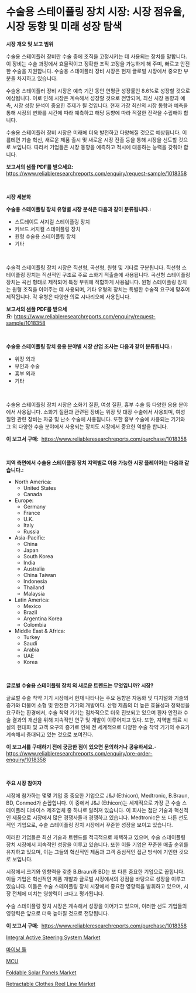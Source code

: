 <p><h1>수술용 스테이플링 장치 시장: 시장 점유율, 시장 동향 및 미래 성장 탐색</h1></p><p><strong>시장 개요 및 보고 범위</strong></p>
<p><p>수술용 스테이플러 장비란 수술 중에 조직을 고정시키는 데 사용되는 장치를 말합니다. 이 장비는 수술 과정에서 효율적이고 정확한 조직 고정을 가능하게 해 주며, 빠르고 안전한 수술을 지원합니다. 수술용 스테이플러 장비 시장은 현재 글로벌 시장에서 중요한 부분을 차지하고 있습니다.</p><p>수술용 스테이플러 장비 시장은 예측 기간 동안 연평균 성장률인 8.6%로 성장할 것으로 예상됩니다. 이로 인해 시장은 계속해서 성장할 것으로 전망되며, 최신 시장 동향과 예측, 시장 성장 분석이 중요한 주제가 될 것입니다. 현재 가장 최신의 시장 동향과 예측을 통해 시장의 변화를 시간에 따라 예측하고 해당 동향에 따라 적절한 전략을 수립해야 합니다.</p><p>수술용 스테이플러 장비 시장은 미래에 더욱 발전하고 다양해질 것으로 예상됩니다. 이를테면 기술 혁신, 새로운 제품 출시 및 새로운 시장 진출 등을 통해 시장을 선도할 것으로 보입니다. 따라서 기업들은 시장 동향을 예측하고 적시에 대응하는 능력을 갖춰야 합니다.</p></p>
<p><strong>보고서의 샘플 PDF를 받으세요:</strong> <a href="https://www.reliableresearchreports.com/enquiry/request-sample/1018358">https://www.reliableresearchreports.com/enquiry/request-sample/1018358</a></p>
<p>&nbsp;</p>
<p><strong>시장 세분화</strong></p>
<p><strong>수술용 스테이플링 장치 유형별 시장 분석은 다음과 같이 분류됩니다.:</strong></p>
<p><ul><li>스트레이트 서지컬 스테이플링 장치</li><li>커브드 서지컬 스테이플링 장치</li><li>원형 수술용 스테이플링 장치</li><li>기타</li></ul></p>
<p>&nbsp;</p>
<p><p>수술적 스테이플링 장치 시장은 직선형, 곡선형, 원형 및 기타로 구분됩니다. 직선형 스테이플링 장치는 직선적인 구조로 주로 소화기 적출술에 사용됩니다. 곡선형 스테이플링 장치는 곡선 형태로 제작되어 특정 부위에 적합하게 사용됩니다. 원형 스테이플링 장치는 원형 조직을 이어주는 데 사용되며, 기타 유형의 장치는 특별한 수술적 요구에 맞추어 제작됩니다. 각 유형은 다양한 의료 시나리오에 사용됩니다.</p></p>
<p><strong>보고서의 샘플 PDF를 받으세요:</strong>&nbsp;<a href="https://www.reliableresearchreports.com/enquiry/request-sample/1018358">https://www.reliableresearchreports.com/enquiry/request-sample/1018358</a></p>
<p>&nbsp;</p>
<p><strong> 수술용 스테이플링 장치 응용 분야별 시장 산업 조사는 다음과 같이 분류됩니다.:</strong></p>
<p><ul><li>위장 외과</li><li>부인과 수술</li><li>흉부 외과</li><li>기타</li></ul></p>
<p>&nbsp;</p>
<p><p>수술용 스테이플링 장치 시장은 소화기 질환, 여성 질환, 흉부 수술 등 다양한 응용 분야에서 사용됩니다. 소화기 질환과 관련된 장비는 위장 및 대장 수술에서 사용되며, 여성 질환 관련 장비는 자궁 및 난소 수술에 사용됩니다. 또한 흉부 수술에 사용되는 기기와 그 외 다양한 수술 분야에서 사용되는 장치도 시장에서 중요한 역할을 합니다.</p></p>
<p><strong>이 보고서 구매:</strong>&nbsp; <a href="https://www.reliableresearchreports.com/purchase/1018358">https://www.reliableresearchreports.com/purchase/1018358</a></p>
<p>&nbsp;</p>
<p><strong>지역 측면에서 수술용 스테이플링 장치 지역별로 이용 가능한 시장 플레이어는 다음과 같습니다.:</strong></p>
<p><ul>
    <li>
        North America:
        <ul>
            <li>United States</li>
            <li>Canada</li>
        </ul>
    </li>
    <li>
        Europe:
        <ul>
            <li>Germany</li>
            <li>France</li>
            <li>U.K.</li>
            <li>Italy</li>
            <li>Russia</li>
        </ul>
    </li>
    <li>
        Asia-Pacific:
        <ul>
            <li>China</li>
            <li>Japan</li>
            <li>South Korea</li>
            <li>India</li>
            <li>Australia</li>
            <li>China Taiwan</li>
            <li>Indonesia</li>
            <li>Thailand</li>
            <li>Malaysia</li>
        </ul>
    </li>
    <li>
        Latin America:
        <ul>
            <li>Mexico</li>
            <li>Brazil</li>
            <li>Argentina Korea</li>
            <li>Colombia</li>
        </ul>
    </li>
    <li>
        Middle East & Africa:
        <ul>
            <li>Turkey</li>
            <li>Saudi</li>
            <li>Arabia</li>
            <li>UAE</li>
            <li>Korea</li>
        </ul>
    </li>
    </ul></p>
<p>&nbsp;</p>
<p><strong>글로벌 수술용 스테이플링 장치 의 새로운 트렌드는 무엇입니까? 시장?</strong></p>
<p><p>글로벌 수술 착약 기기 시장에서 현재 나타나는 주요 동향은 자동화 및 디지털화 기술의 증가와 더불어 소형 및 안전한 기기의 개발이다. 산행 제품의 더 높은 효율성과 정확성을 요구하는 환경에서, 수술 착약 기기는 점차적으로 더욱 진보되고 있으며 환자 안전과 수술 결과의 개선을 위해 지속적인 연구 및 개발이 이루어지고 있다. 또한, 지역별 의료 시설의 현대화 및 고객 요구의 증가로 인해 전 세계적으로 다양한 수술 착약 기기의 수요가 계속해서 증대되고 있는 것으로 보여진다.</p></p>
<p><strong>이 보고서를 구매하기 전에 궁금한 점이 있으면 문의하거나 공유하세요.</strong>- <a href="https://www.reliableresearchreports.com/enquiry/pre-order-enquiry/1018358">https://www.reliableresearchreports.com/enquiry/pre-order-enquiry/1018358</a></p>
<p>&nbsp;</p>
<p><strong>주요 시장 참여자</strong></p>
<p><p>시장에 참가하는 몇몇 기업 중 중요한 기업으로 J&J (Ethicon), Medtronic, B.Braun, BD, Conmed가 손꼽힙니다. 이 중에서 J&J (Ethicon)는 세계적으로 가장 큰 수술 스테이플러 디바이스 제조업체 중 하나로 알려져 있습니다. 이 회사는 첨단 기술과 혁신적인 제품으로 시장에서 많은 경쟁사들과 경쟁하고 있습니다. Medtronic은 또 다른 선도적인 기업으로, 수술 스테이플링 장치 시장에서 꾸준한 성장을 보이고 있습니다.</p><p>이러한 기업들은 최신 기술과 트렌드를 적극적으로 채택하고 있으며, 수술 스테이플링 장치 시장에서 지속적인 성장을 이루고 있습니다. 또한 이들 기업은 꾸준한 매출 순위를 유지하고 있으며, 이는 그들의 혁신적인 제품과 고객 중심적인 접근 방식에 기인한 것으로 보입니다.</p><p>시장에서 크기와 영향력을 갖춘 B.Braun과 BD는 또 다른 중요한 기업으로 꼽힙니다. 이들 기업은 혁신적인 제품 개발과 글로벌 시장에서의 강점을 바탕으로 성장을 이루고 있습니다. 이들은 수술 스테이플링 장치 시장에서 중요한 영향력을 발휘하고 있으며, 시장 전체에 미치는 영향력이 크다고 평가됩니다.</p><p>수술 스테이플링 장치 시장은 계속해서 성장을 이어가고 있으며, 이러한 선도 기업들의 영향력은 앞으로 더욱 높아질 것으로 전망됩니다.</p></p>
<p><strong>이 보고서 구매:</strong>&nbsp;&nbsp;<a href="https://www.reliableresearchreports.com/purchase/1018358">https://www.reliableresearchreports.com/purchase/1018358</a></p>
<p><p><a href="https://github.com/NorbertYates/Market-Research-Report-List-3/blob/main/integral-active-steering-system-market.md">Integral Active Steering System Market</a></p><p><a href="https://github.com/vsoq0zknh59/Market-Research-Report-List-1/blob/main/4753692188591.md">마이닝 툴</a></p><p><a href="https://github.com/bevdtkn4419963/Market-Research-Report-List-1/blob/main/5644490188686.md">MCU</a></p><p><a href="https://view.publitas.com/reportprime-1/foldable-solar-panels-market-challenges-opportunities-and-growth-drivers-and-major-market-players-forecasted-for-period-from-2024-2031/">Foldable Solar Panels Market</a></p><p><a href="https://view.publitas.com/reportprime-1/retractable-clothes-reel-line-market-size-furnishes-valuable-information-encompassing-market-share-market-trends-and-projections-spanning-from-2023-to-2030/">Retractable Clothes Reel Line Market</a></p></p>
